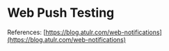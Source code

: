 # Web Push Testing

References: [https://blog.atulr.com/web-notifications](https://blog.atulr.com/web-notifications)

